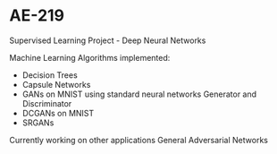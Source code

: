 # AE-219
Supervised Learning Project - Deep Neural Networks

Machine Learning Algorithms implemented:

- Decision Trees
- Capsule Networks
- GANs on MNIST using standard neural networks Generator and Discriminator
- DCGANs on MNIST 
- SRGANs 


Currently working on other applications General Adversarial Networks
